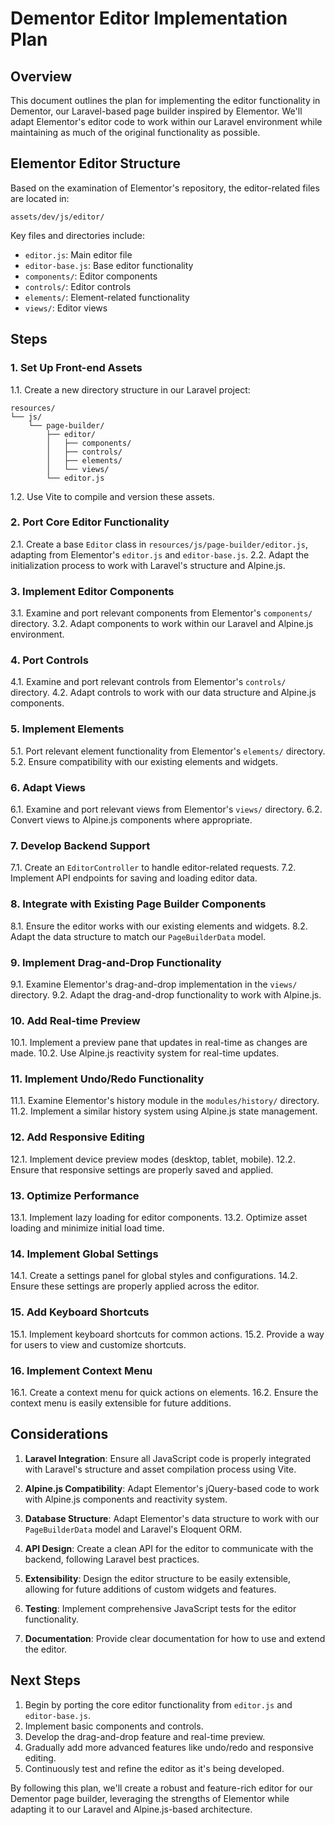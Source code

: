 # Dementor Editor Implementation Plan

## Overview

This document outlines the plan for implementing the editor functionality in Dementor, our Laravel-based page builder inspired by Elementor. We'll adapt Elementor's editor code to work within our Laravel environment while maintaining as much of the original functionality as possible.

## Elementor Editor Structure

Based on the examination of Elementor's repository, the editor-related files are located in:

```
assets/dev/js/editor/
```

Key files and directories include:

- `editor.js`: Main editor file
- `editor-base.js`: Base editor functionality
- `components/`: Editor components
- `controls/`: Editor controls
- `elements/`: Element-related functionality
- `views/`: Editor views

## Steps

### 1. Set Up Front-end Assets

1.1. Create a new directory structure in our Laravel project:
```
resources/
└── js/
    └── page-builder/
        ├── editor/
        │   ├── components/
        │   ├── controls/
        │   ├── elements/
        │   └── views/
        └── editor.js
```

1.2. Use Vite to compile and version these assets.

### 2. Port Core Editor Functionality

2.1. Create a base `Editor` class in `resources/js/page-builder/editor.js`, adapting from Elementor's `editor.js` and `editor-base.js`.
2.2. Adapt the initialization process to work with Laravel's structure and Alpine.js.

### 3. Implement Editor Components

3.1. Examine and port relevant components from Elementor's `components/` directory.
3.2. Adapt components to work within our Laravel and Alpine.js environment.

### 4. Port Controls

4.1. Examine and port relevant controls from Elementor's `controls/` directory.
4.2. Adapt controls to work with our data structure and Alpine.js components.

### 5. Implement Elements

5.1. Port relevant element functionality from Elementor's `elements/` directory.
5.2. Ensure compatibility with our existing elements and widgets.

### 6. Adapt Views

6.1. Examine and port relevant views from Elementor's `views/` directory.
6.2. Convert views to Alpine.js components where appropriate.

### 7. Develop Backend Support

7.1. Create an `EditorController` to handle editor-related requests.
7.2. Implement API endpoints for saving and loading editor data.

### 8. Integrate with Existing Page Builder Components

8.1. Ensure the editor works with our existing elements and widgets.
8.2. Adapt the data structure to match our `PageBuilderData` model.

### 9. Implement Drag-and-Drop Functionality

9.1. Examine Elementor's drag-and-drop implementation in the `views/` directory.
9.2. Adapt the drag-and-drop functionality to work with Alpine.js.

### 10. Add Real-time Preview

10.1. Implement a preview pane that updates in real-time as changes are made.
10.2. Use Alpine.js reactivity system for real-time updates.

### 11. Implement Undo/Redo Functionality

11.1. Examine Elementor's history module in the `modules/history/` directory.
11.2. Implement a similar history system using Alpine.js state management.

### 12. Add Responsive Editing

12.1. Implement device preview modes (desktop, tablet, mobile).
12.2. Ensure that responsive settings are properly saved and applied.

### 13. Optimize Performance

13.1. Implement lazy loading for editor components.
13.2. Optimize asset loading and minimize initial load time.

### 14. Implement Global Settings

14.1. Create a settings panel for global styles and configurations.
14.2. Ensure these settings are properly applied across the editor.

### 15. Add Keyboard Shortcuts

15.1. Implement keyboard shortcuts for common actions.
15.2. Provide a way for users to view and customize shortcuts.

### 16. Implement Context Menu

16.1. Create a context menu for quick actions on elements.
16.2. Ensure the context menu is easily extensible for future additions.

## Considerations

1. **Laravel Integration**: Ensure all JavaScript code is properly integrated with Laravel's structure and asset compilation process using Vite.

2. **Alpine.js Compatibility**: Adapt Elementor's jQuery-based code to work with Alpine.js components and reactivity system.

3. **Database Structure**: Adapt Elementor's data structure to work with our `PageBuilderData` model and Laravel's Eloquent ORM.

4. **API Design**: Create a clean API for the editor to communicate with the backend, following Laravel best practices.

5. **Extensibility**: Design the editor structure to be easily extensible, allowing for future additions of custom widgets and features.

6. **Testing**: Implement comprehensive JavaScript tests for the editor functionality.

7. **Documentation**: Provide clear documentation for how to use and extend the editor.

## Next Steps

1. Begin by porting the core editor functionality from `editor.js` and `editor-base.js`.
2. Implement basic components and controls.
3. Develop the drag-and-drop feature and real-time preview.
4. Gradually add more advanced features like undo/redo and responsive editing.
5. Continuously test and refine the editor as it's being developed.

By following this plan, we'll create a robust and feature-rich editor for our Dementor page builder, leveraging the strengths of Elementor while adapting it to our Laravel and Alpine.js-based architecture.
